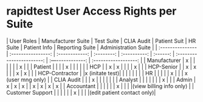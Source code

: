 # rapidtest User Access Rights per Suite


|    User Roles    | Manufacturer Suite |   Test Suite   | CLIA Audit | Patient Suit | HR Suite |        Patient Info       | Reporting Suite | Administration Suite |
| :--------------- | :----------------: | :------------: | :--------: | :----------: | :------: | :-----------------------: | :—------------: | :------------------: |
| Manufacturer     |         x          |                |            |              |          |                           |        x        |                      |
| Patient          |                    |                |            |       x      |          |                           |                 |                      |
| HCP              |                    |        x       |      x     |              |          |                           |        x        |                      |
| HCP-Senior       |                    |        x       |      x     |              |          |           x               |        x        |                      |
| HCP-Contractor   |                    |x (initate test)|            |              |          |                           |                 |                      |
| HR               |                    |                |            |              |     x    |                           |                 |   x (user mng only)  |
| CLIA Audit       |                    |                |      x     |              |          |                           |                 |                      |
| Analyst          |                    |                |            |              |          |                           |        x        |                      |
| Admin            |         x          |        x       |      x     |              |     x    |            x              |        x        |          x           |
| Accountant       |                    |                |            |              |          |            x              |                 |                      |
                                                                                                |(view billing info only)   |
| Customer Support |                    |                |            |              |          |            x              |                 |                      |
                                                                                                |(edit patient contact only)|
